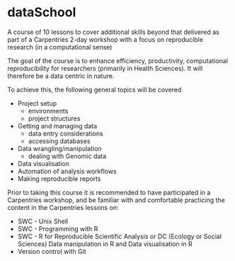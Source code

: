 # dataSchool

A course of 10 lessons to cover additional skills beyond that delivered as part of a Carpentries 2-day workshop with a focus on reproducible research (in a computational sense)

The goal of the course is to enhance efficiency, productivity, computational reproducibility for researchers (primarily in Health Sciences). It will therefore be a data centric in nature.

To achieve this, the following general topics will be covered

- Project setup
  - environments
  - project structures
- Getting and managing data
  - data entry considerations
  - accessing databases
- Data wrangling/manipulation
  - dealing with Genomic data 
- Data visualisation
- Automation of analysis workflows
- Making reproducible reports

Prior to taking this course it is recommended to have participated in a Carpentries workshop, and be familiar with and comfortable practicing the content in the Carpentries lessons on:
- SWC - Unix Shell
- SWC - Programming with R
- SWC - R for Reproducible Scientific Analysis or DC (Ecology or Social Sciences) Data manipulation in R and Data visualisation in R
- Version control with Git
